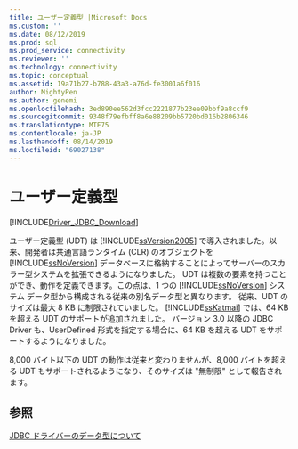 ```yaml
---
title: ユーザー定義型 |Microsoft Docs
ms.custom: ''
ms.date: 08/12/2019
ms.prod: sql
ms.prod_service: connectivity
ms.reviewer: ''
ms.technology: connectivity
ms.topic: conceptual
ms.assetid: 19a71b27-b788-43a3-a76d-fe3001a6f016
author: MightyPen
ms.author: genemi
ms.openlocfilehash: 3ed890ee562d3fcc2221877b23ee09bbf9a8ccf9
ms.sourcegitcommit: 9348f79efbff8a6e88209bb5720bd016b2806346
ms.translationtype: MTE75
ms.contentlocale: ja-JP
ms.lasthandoff: 08/14/2019
ms.locfileid: "69027138"
---
```

# <a name="user-defined-types"></a>ユーザー定義型

[!INCLUDE[Driver_JDBC_Download](../../includes/driver_jdbc_download.md)]

ユーザー定義型 (UDT) は [!INCLUDE[ssVersion2005](../../includes/ssversion2005-md.md)] で導入されました。以来、開発者は共通言語ランタイム (CLR) のオブジェクトを [!INCLUDE[ssNoVersion](../../includes/ssnoversion-md.md)] データベースに格納することによってサーバーのスカラー型システムを拡張できるようになりました。 UDT は複数の要素を持つことができ、動作を定義できます。この点は、1 つの [!INCLUDE[ssNoVersion](../../includes/ssnoversion-md.md)] システム データ型から構成される従来の別名データ型と異なります。 従来、UDT のサイズは最大 8 KB に制限されていました。 [!INCLUDE[ssKatmai](../../includes/sskatmai_md.md)] では、64 KB を超える UDT のサポートが追加されました。 バージョン 3.0 以降の JDBC Driver も、UserDefined 形式を指定する場合に、64 KB を超える UDT をサポートするようになりました。

8,000 バイト以下の UDT の動作は従来と変わりませんが、8,000 バイトを超える UDT もサポートされるようになり、そのサイズは "無制限" として報告されます。

## <a name="see-also"></a>参照

[JDBC ドライバーのデータ型について](../../connect/jdbc/understanding-the-jdbc-driver-data-types.md)
